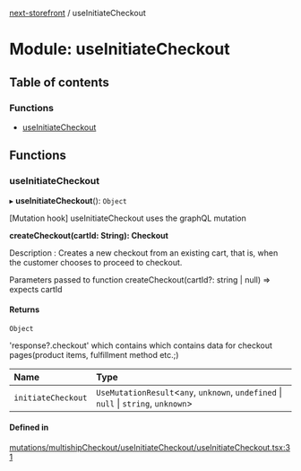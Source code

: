 [next-storefront](../README.md) / useInitiateCheckout

# Module: useInitiateCheckout

## Table of contents

### Functions

- [useInitiateCheckout](useInitiateCheckout.md#useinitiatecheckout)

## Functions

### useInitiateCheckout

▸ **useInitiateCheckout**(): `Object`

[Mutation hook] useInitiateCheckout uses the graphQL mutation

<b>createCheckout(cartId: String): Checkout</b>

Description : Creates a new checkout from an existing cart, that is, when the customer chooses to proceed to checkout.

Parameters passed to function createCheckout(cartId?: string | null) => expects cartId

#### Returns

`Object`

'response?.checkout' which contains which contains data for checkout pages(product items, fulfillment method etc.;)

| Name               | Type                                                                                 |
| :----------------- | :----------------------------------------------------------------------------------- |
| `initiateCheckout` | `UseMutationResult`<`any`, `unknown`, `undefined` \| `null` \| `string`, `unknown`\> |

#### Defined in

[mutations/multishipCheckout/useInitiateCheckout/useInitiateCheckout.tsx:31](https://github.com/KiboSoftware/nextjs-storefront/blob/474c22ea/hooks/mutations/multishipCheckout/useInitiateCheckout/useInitiateCheckout.tsx#L31)
